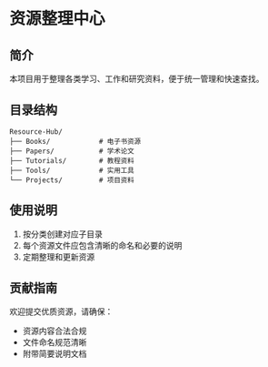 # 资源整理中心

## 简介
本项目用于整理各类学习、工作和研究资料，便于统一管理和快速查找。

## 目录结构
```
Resource-Hub/
├── Books/            # 电子书资源
├── Papers/           # 学术论文
├── Tutorials/        # 教程资料  
├── Tools/            # 实用工具
└── Projects/         # 项目资料
```

## 使用说明
1. 按分类创建对应子目录
2. 每个资源文件应包含清晰的命名和必要的说明
3. 定期整理和更新资源

## 贡献指南
欢迎提交优质资源，请确保：
- 资源内容合法合规
- 文件命名规范清晰
- 附带简要说明文档
